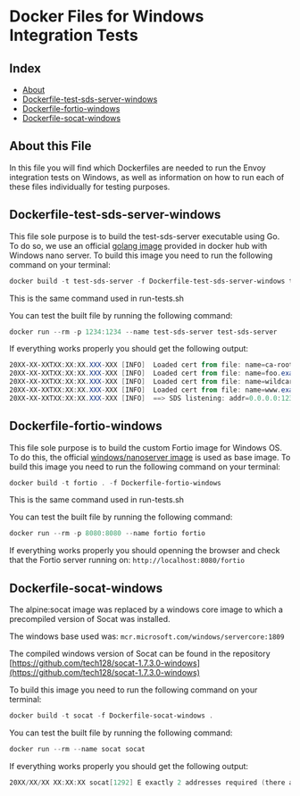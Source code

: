 # Docker Files for Windows Integration Tests

## Index

- [About](#about-this-file)
- [Dockerfile-test-sds-server-windows](#dockerfile-test-sds-server-windows)
- [Dockerfile-fortio-windows](#dockerfile-fortio-windows)
- [Dockerfile-socat-windows](#dockerfile-socat-windows)

## About this File

In this file you will find which Dockerfiles are needed to run the Envoy integration tests on Windows, as well as information on how to run each of these files individually for testing purposes.

## Dockerfile-test-sds-server-windows

This file sole purpose is to build the test-sds-server executable using Go. To do so, we use an official [golang image](https://hub.docker.com/_/golang/) provided in docker hub with Windows nano server.
To build this image you need to run the following command on your terminal:

```Powershell
docker build -t test-sds-server -f Dockerfile-test-sds-server-windows test-sds-server
```

This is the same command used in run-tests.sh

You can test the built file by running the following command:

```Powershell
docker run --rm -p 1234:1234 --name test-sds-server test-sds-server
```

If everything works properly you should get the following output:

```Powershell
20XX-XX-XXTXX:XX:XX.XXX-XXX [INFO]  Loaded cert from file: name=ca-root
20XX-XX-XXTXX:XX:XX.XXX-XXX [INFO]  Loaded cert from file: name=foo.example.com
20XX-XX-XXTXX:XX:XX.XXX-XXX [INFO]  Loaded cert from file: name=wildcard.ingress.consul
20XX-XX-XXTXX:XX:XX.XXX-XXX [INFO]  Loaded cert from file: name=www.example.com
20XX-XX-XXTXX:XX:XX.XXX-XXX [INFO]  ==> SDS listening: addr=0.0.0.0:1234
```

## Dockerfile-fortio-windows

This file sole purpose is to build the custom Fortio image for Windows OS. To do this, the official [windows/nanoserver image](https://hub.docker.com/_/microsoft-windows-nanoserver) is used as base image.
To build this image you need to run the following command on your terminal:

```Powershell
docker build -t fortio . -f Dockerfile-fortio-windows
```

This is the same command used in run-tests.sh

You can test the built file by running the following command:

```Powershell
docker run --rm -p 8080:8080 --name fortio fortio
```

If everything works properly you should openning the browser and check that the Fortio server running on: `http://localhost:8080/fortio`

## Dockerfile-socat-windows

The alpine:socat image was replaced by a windows core image to which a precompiled version of Socat was installed.

The windows base used was: `mcr.microsoft.com/windows/servercore:1809`

The compiled windows version of Socat can be found in the repository [https://github.com/tech128/socat-1.7.3.0-windows](https://github.com/tech128/socat-1.7.3.0-windows)

To build this image you need to run the following command on your terminal:

```Powershell
docker build -t socat -f Dockerfile-socat-windows .
```

You can test the built file by running the following command:

```Powershell
docker run --rm --name socat socat
```

If everything works properly you should get the following output:

```Powershell
20XX/XX/XX XX:XX:XX socat[1292] E exactly 2 addresses required (there are 0); use option "-h" for help
```
